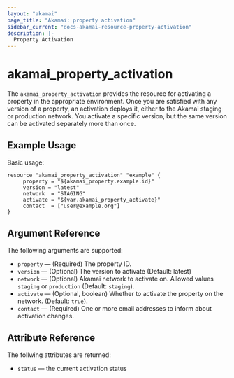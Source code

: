 ```yaml
---
layout: "akamai"
page_title: "Akamai: property activation"
sidebar_current: "docs-akamai-resource-property-activation"
description: |-
  Property Activation
---
```


# akamai_property_activation

The `akamai_property_activation` provides the resource for activating a property in the appropriate environment. Once you are satisfied with any version of a property, an activation deploys it, either to the Akamai staging or production network. You activate a specific version, but the same version can be activated separately more than once.

## Example Usage

Basic usage:

```hcl
resource "akamai_property_activation" "example" {
     property = "${akamai_property.example.id}"
     version = "latest"
     network  = "STAGING"
     activate = "${var.akamai_property_activate}"
     contact  = ["user@example.org"] 
}
```

## Argument Reference

The following arguments are supported:

* `property` — (Required) The property ID.
* `version` — (Optional) The version to activate (Default: latest)
* `network` — (Optional) Akamai network to activate on. Allowed values `staging` or `production` (Default: `staging`).
* `activate` — (Optional, boolean) Whether to activate the property on the network. (Default: `true`).
* `contact` — (Required) One or more email addresses to inform about activation changes.

## Attribute Reference

The follwing attributes are returned:

* `status` — the current activation status
